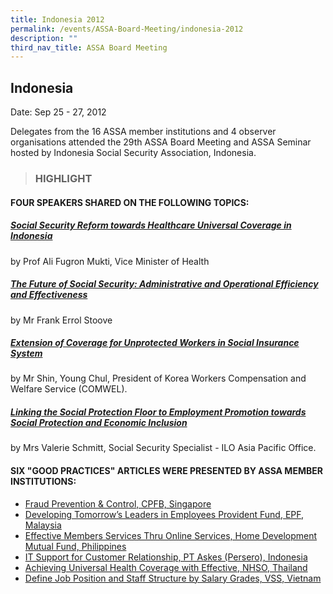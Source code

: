 ```yaml
---
title: Indonesia 2012
permalink: /events/ASSA-Board-Meeting/indonesia-2012
description: ""
third_nav_title: ASSA Board Meeting
---
```

## Indonesia
Date: Sep 25 - 27, 2012

Delegates from the 16 ASSA member institutions and 4 observer organisations attended the 29th ASSA Board Meeting and ASSA Seminar hosted by Indonesia Social Security Association, Indonesia.

> ### HIGHLIGHT

#### FOUR SPEAKERS SHARED ON THE FOLLOWING TOPICS:

##### [Social Security Reform towards Healthcare Universal Coverage in Indonesia](/files/ASSA%20Board%20Meeting/Indonesia%202012/Social-Security-Reform-towards-Healthcare-Universal-Coverage-in-Indonesia.pdf)
by Prof Ali Fugron Mukti, Vice Minister of Health

##### [The Future of Social Security: Administrative and Operational Efficiency and Effectiveness](/files/ASSA%20Board%20Meeting/Indonesia%202012/The-Future-of-Social-Security_-Administrative-and-Operational-Efficiency-and-Effectivess.pdf)
by Mr Frank Errol Stoove

##### [Extension of Coverage for Unprotected Workers in Social Insurance System](/files/ASSA%20Board%20Meeting/Indonesia%202012/Extension-of-Coverage-to-Unptrotected-Workers.pdf)
by Mr Shin, Young Chul, President of Korea Workers Compensation and Welfare Service (COMWEL).

##### [Linking the Social Protection Floor to Employment Promotion towards Social Protection and Economic Inclusion](/files/ASSA%20Board%20Meeting/Indonesia%202012/Linking-the-Social-Protection-Floor.pdf)
by Mrs Valerie Schmitt, Social Security Specialist - ILO Asia Pacific Office.

#### SIX "GOOD PRACTICES" ARTICLES WERE PRESENTED BY ASSA MEMBER INSTITUTIONS:
* [Fraud Prevention & Control, CPFB, Singapore](/files/ASSA%20Board%20Meeting/Indonesia%202012/Fraud-Prevention-Control-CPFB-Singapore.pdf)
* [Developing Tomorrow’s Leaders in Employees Provident Fund, EPF, Malaysia](/files/ASSA%20Board%20Meeting/Indonesia%202012/Developing-Tomorrow-Leaders-in-Employees-Provident-Fund-Malaysia.pdf)
* [Effective Members Services Thru Online Services, Home Development Mutual Fund, Philippines](/files/ASSA%20Board%20Meeting/Indonesia%202012/Effective-Members-Services-Thru-Online-Services.pdf)
* [IT Support for Customer Relationship, PT Askes (Persero), Indonesia](/files/ASSA%20Board%20Meeting/Indonesia%202012/IT-Support-for-Customer-Relationship.pdf)
* [Achieving Universal Health Coverage with Effective, NHSO, Thailand](/files/ASSA%20Board%20Meeting/Indonesia%202012/Achieving-Universal-Health-Coverage.pdf)
* [Define Job Position and Staff Structure by Salary Grades, VSS, Vietnam](/files/ASSA%20Board%20Meeting/Indonesia%202012/Define-Job-Position-and-Staff-Structure.pdf)
